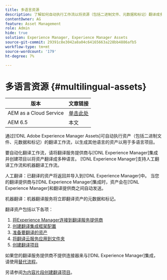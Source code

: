 ```yaml
---
title: 多语言资源
description: 了解如何自动执行工作流以将资源（包括二进制文件、元数据和标记）翻译成多种语言。
contentOwner: AG
feature: Asset Management
role: Admin
hide: true
solution: Experience Manager, Experience Manager Assets
source-git-commit: 29391c8e3042a8a04c64165663a228bb4886afb5
workflow-type: tm+mt
source-wordcount: '179'
ht-degree: 7%

---
```


# 多语言资源 {#multilingual-assets}

| 版本 | 文章链接 |
| -------- | ---------------------------- |
| AEM as a Cloud Service | [单击此处](https://experienceleague.adobe.com/docs/experience-manager-cloud-service/content/assets/admin/translate-assets.html?lang=en) |
| AEM 6.5 | 本文 |

通过[!DNL Adobe Experience Manager Assets]可自动执行资产（包括二进制文件、元数据和标记）的翻译工作流，以生成其他语言的资产以用于多语言项目。

要自动化翻译工作流，请将翻译服务提供商与[!DNL Experience Manager]集成并创建项目以将资产翻译成多种语言。 [!DNL Experience Manager]支持人工翻译工作流和机器翻译工作流。

人工翻译：已翻译的资产将返回并导入到[!DNL Experience Manager]中。 当您的翻译提供商与[!DNL Experience Manager]集成时，资产会在[!DNL Experience Manager]和翻译提供商之间自动发送。

机器翻译：机器翻译服务将立即翻译资产的元数据和标记。

翻译资产包括以下各项：

1. [将Experience Manager连接到翻译服务提供商](/help/sites-administering/tc-tic.md#connecting-to-a-translation-service-provider)
1. [创建翻译集成框架配置](/help/sites-administering/tc-tic.md)
1. [准备要翻译的资产](preparing-assets-for-translation.md)
1. [将翻译云服务应用到文件夹](transition-cloud-services.md)
1. [创建翻译项目](translation-projects.md)

如果您的翻译服务提供商不提供连接器来与[!DNL Experience Manager]集成，请使用[替代流程](/help/sites-administering/tc-manage.md#exporting-a-translation-job)。

另请参阅[为内容片段创建翻译项目](creating-translation-projects-for-content-fragments.md)。
